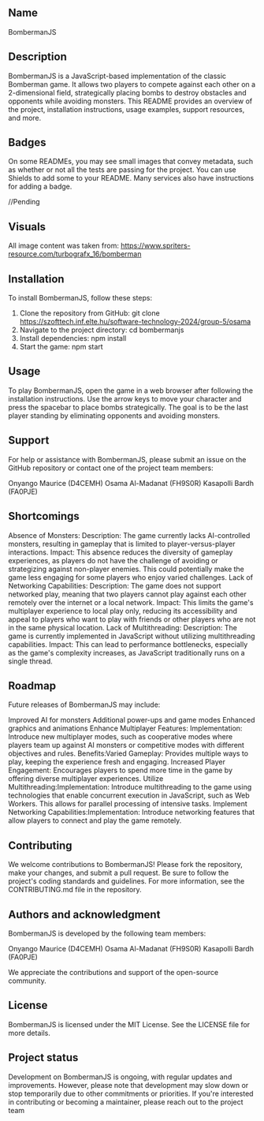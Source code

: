 ## Name
BombermanJS

## Description
BombermanJS is a JavaScript-based implementation of the classic Bomberman game. It allows two players to compete against each other on a 2-dimensional field, strategically placing bombs to destroy obstacles and opponents while avoiding monsters. This README provides an overview of the project, installation instructions, usage examples, support resources, and more.

## Badges
On some READMEs, you may see small images that convey metadata, such as whether or not all the tests are passing for the project. You can use Shields to add some to your README. Many services also have instructions for adding a badge.

//Pending

## Visuals
All image content was taken from: https://www.spriters-resource.com/turbografx_16/bomberman

## Installation
To install BombermanJS, follow these steps:

1. Clone the repository from GitHub: git clone https://szofttech.inf.elte.hu/software-technology-2024/group-5/osama
2. Navigate to the project directory: cd bombermanjs
3. Install dependencies: npm install
4. Start the game: npm start


## Usage
To play BombermanJS, open the game in a web browser after following the installation instructions. Use the arrow keys to move your character and press the spacebar to place bombs strategically. The goal is to be the last player standing by eliminating opponents and avoiding monsters.

## Support
For help or assistance with BombermanJS, please submit an issue on the GitHub repository or contact one of the project team members:

Onyango Maurice (D4CEMH)
Osama Al-Madanat (FH9S0R)
Kasapolli Bardh (FA0PJE)


## Shortcomings
Absence of Monsters:
Description: The game currently lacks AI-controlled monsters, resulting in gameplay that is limited to player-versus-player interactions.
Impact: This absence reduces the diversity of gameplay experiences, as players do not have the challenge of avoiding or strategizing against non-player enemies. This could potentially make the game less engaging for some players who enjoy varied challenges.
Lack of Networking Capabilities:
Description: The game does not support networked play, meaning that two players cannot play against each other remotely over the internet or a local network.
Impact: This limits the game's multiplayer experience to local play only, reducing its accessibility and appeal to players who want to play with friends or other players who are not in the same physical location.
Lack of Multithreading:
Description: The game is currently implemented in JavaScript without utilizing multithreading capabilities.
Impact: This can lead to performance bottlenecks, especially as the game's complexity increases, as JavaScript traditionally runs on a single thread. 

## Roadmap
Future releases of BombermanJS may include:

Improved AI for monsters
Additional power-ups and game modes
Enhanced graphics and animations
Enhance Multiplayer Features: Implementation: Introduce new multiplayer modes, such as cooperative modes where players team up against AI monsters or competitive modes with different objectives and rules.
Benefits:Varied Gameplay: Provides multiple ways to play, keeping the experience fresh and engaging.
Increased Player Engagement: Encourages players to spend more time in the game by offering diverse multiplayer experiences.
Utilize Multithreading:Implementation: Introduce multithreading to the game using technologies that enable concurrent execution in JavaScript, such as Web Workers. This allows for parallel processing of intensive tasks.
Implement Networking Capabilities:Implementation: Introduce networking features that allow players to connect and play the game remotely. 

## Contributing
We welcome contributions to BombermanJS! Please fork the repository, make your changes, and submit a pull request. Be sure to follow the project's coding standards and guidelines. For more information, see the CONTRIBUTING.md file in the repository.

## Authors and acknowledgment
BombermanJS is developed by the following team members:

Onyango Maurice (D4CEMH)
Osama Al-Madanat (FH9S0R)
Kasapolli Bardh (FA0PJE)

We appreciate the contributions and support of the open-source community.

## License
BombermanJS is licensed under the MIT License. See the LICENSE file for more details.

## Project status
Development on BombermanJS is ongoing, with regular updates and improvements. However, please note that development may slow down or stop temporarily due to other commitments or priorities. If you're interested in contributing or becoming a maintainer, please reach out to the project team
